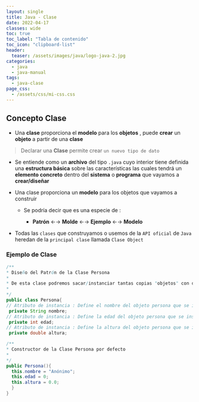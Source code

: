 ```yaml
---
layout: single
title: Java - Clase
date: 2022-04-17
classes: wide
toc: true
toc_label: "Tabla de contenido"
toc_icon: "clipboard-list"
header:
  teaser: /assets/images/java/logo-java-2.jpg
categories:
  - java
  - java-manual
tags:
  - java-clase
page_css: 
  - /assets/css/mi-css.css
---
```


## Concepto Clase

* Una **clase** proporciona el **modelo** para los **objetos** , puede **crear** un **objeto** a partir de una **clase**

> Declarar una **Clase** permite crear ``un nuevo tipo de dato``

* Se entiende como un **archivo** del tipo ``.java`` cuyo interior tiene definida una **estructura básica** sobre las características las cuales tendrá un **elemento concreto** dentro del **sistema** o **programa** que vayamos a **crear/diseñar**

* Una clase proporciona un **modelo** para los objetos que vayamos a construir

  * Se podría decir que es una especie de :

    * **Patrón** ←→ **Molde** ←→ **Ejemplo** ←→ **Modelo**
  
* Todas las ``clases`` que construyamos o usemos de la ``API oficial`` de ``Java`` heredan de la ``principal clase`` llamada ``Clase Object``

### Ejemplo de Clase

```java
/**
* Diseño del Patrón de la Clase Persona
* 
* De esta clase podremos sacar/instanciar tantas copias "objetos" con distintos valores como necesitemos
*
*/
public class Persona{
// Atributo de instancia : Define el nombre del objeto persona que se instancia
 private String nombre;
// Atributo de instancia : Define la edad del objeto persona que se instancia
 private int edad;
// Atributo de instancia : Define la altura del objeto persona que se instancia
 private double altura;

/**
* Constructor de la Clase Persona por defecto
* 
*/
public Persona(){
  this.nombre = "Anónimo";
  this.edad = 0;
  this.altura = 0.0;
  }
}
```
